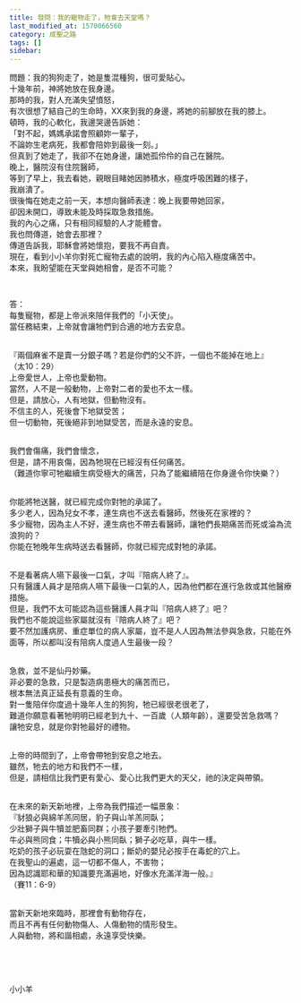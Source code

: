 ```yaml
---
title: 發問：我的寵物走了，牠會去天堂嗎？
last_modified_at: 1570066560
category: 成聖之路
tags: []
sidebar: 
---
```


<p>問題：我的狗狗走了，她是隻混種狗，很可愛貼心。<br/>
十幾年前，神將她放在我身邊。<br/>
那時的我，對人充滿失望憤怒，<br/>
有次很想了結自己的生命時，XX來到我的身邊，將她的前腳放在我的膝上。<br/>
頓時，我的心軟化，我邊哭邊告訴她：<br/>
「對不起，媽媽承諾會照顧妳一輩子，<br/>
不論妳生老病死，我都會陪妳到最後一刻。」<br/>
但真到了她走了，我卻不在她身邊，讓她孤伶伶的自己在醫院。<br/>
晚上，醫院沒有住院醫師，<br/>
等到了早上，我去看她，親眼目睹她因肺積水，極度呼吸困難的樣子，<br/>
我崩潰了。<br/>
很後悔在她走之前一天，本想向醫師表達：晚上我要帶她回家，<br/>
卻因未開口，導致未能及時採取急救措施。<br/>
我的內心之痛，只有相同經驗的人才能體會。<br/>
我也問傳道，她會去那裡？<br/>
傳道告訴我，耶穌會將她懷抱，要我不再自責。<br/>
現在，看到小小羊你對死亡寵物去處的說明，我的內心陷入極度痛苦中。<br/>
本來，我盼望能在天堂與她相會，是否不可能？</p>
<p> </p>
<p>答：<br/>
每隻寵物，都是上帝派來陪伴我們的「小天使」。<br/>
當任務結束，上帝就會讓牠們到合適的地方去安息。</p>
<p><br/>
『兩個麻雀不是賣一分銀子嗎？若是你們的父不許，一個也不能掉在地上』<br/>
（太10：29）<br/>
上帝愛世人，上帝也愛動物。<br/>
當然，人不是一般動物，上帝對二者的愛也不太一樣。<br/>
但是，請放心，人有地獄，但動物沒有。<br/>
不信主的人，死後會下地獄受苦；<br/>
但一切動物，死後絕非到地獄受苦，而是永遠的安息。</p>
<p><br/>
我們會傷痛，我們會懷念，<br/>
但是，請不用哀傷，因為牠現在已經沒有任何痛苦。<br/>
（難道你寧可牠繼續生病受極大的痛苦，只為了能繼續陪在你身邊令你快樂？）</p>
<p><br/>
你能將牠送醫，就已經完成你對牠的承諾了。<br/>
多少老人，因為兒女不孝，連生病也不送去看醫師，然後死在家裡的？<br/>
多少寵物，因為主人不好，連生病也不帶去看醫師，讓牠們長期痛苦而死或淪為流浪狗的？<br/>
你能在牠晚年生病時送去看醫師，你就已經完成對牠的承諾。</p>
<p><br/>
不是看著病人嚥下最後一口氣，才叫『陪病人終了』。<br/>
只有醫護人員才是陪病人嚥下最後一口氣的人，因為他們都在進行急救或其他醫療措施。<br/>
但是，我們不太可能認為這些醫護人員才叫『陪病人終了』吧？<br/>
我們也不能說這些家屬就沒有『陪病人終了』吧？<br/>
要不然加護病房、重症單位的病人家屬，豈不是人人因為無法參與急救，只能在外面等，所以都叫沒有陪病人度過人生最後一段？</p>
<p><br/>
急救，並不是仙丹妙藥。<br/>
非必要的急救，只是製造病患極大的痛苦而已，<br/>
根本無法真正延長有意義的生命。<br/>
對一隻陪伴你度過十幾年人生的狗狗，牠已經很老很老了，<br/>
難道你願意看著牠明明已經老到九十、一百歲（人類年齡），還要受苦急救嗎？<br/>
讓牠安息，就是你對牠最好的禮物。</p>
<p><br/>
上帝的時間到了，上帝會帶牠到安息之地去。<br/>
雖然，牠去的地方和我們不一樣，<br/>
但是，請相信比我們更有愛心、愛心比我們更大的天父，祂的決定與帶領。</p>
<p><br/>
在未來的新天新地裡，上帝為我們描述一幅景象：<br/>
『豺狼必與綿羊羔同居，豹子與山羊羔同臥；<br/>
少壯獅子與牛犢並肥畜同群；小孩子要牽引牠們。<br/>
牛必與熊同食；牛犢必與小熊同臥；獅子必吃草，與牛一樣。<br/>
吃奶的孩子必玩耍在虺蛇的洞口；斷奶的嬰兒必按手在毒蛇的穴上。<br/>
在我聖山的遍處，這一切都不傷人，不害物；<br/>
因為認識耶和華的知識要充滿遍地，好像水充滿洋海一般。』<br/>
（賽11：6-9）</p>
<p><br/>
當新天新地來臨時，那裡會有動物存在，<br/>
而且不再有任何動物傷人、人傷動物的情形發生。<br/>
人與動物，將和諧相處，永遠享受快樂。</p>
<p> </p>
<p> </p>
<p>小小羊</p>
<p> </p>
